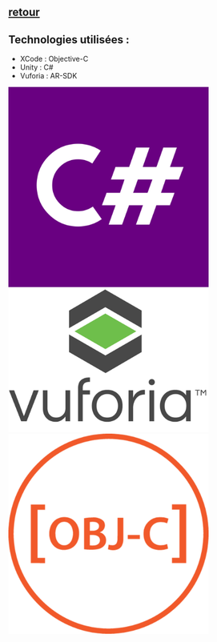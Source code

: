 ## [retour](/Readme.md)

## Technologies utilisées :

- XCode : Objective-C
- Unity : C#
- Vuforia : AR-SDK

<img src="/Images/CSharpLogo.PNG" alt="c#" width="400">
<img src="/Images/vuforia_logo.PNG" alt="vuforia" width="400">
<img src="/Images/objc_logo.PNG" alt="objc" width="400">
